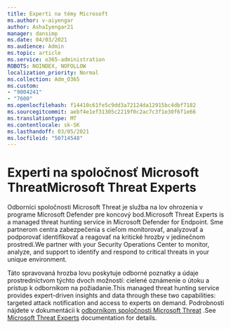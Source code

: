 ```yaml
---
title: Experti na témy Microsoft
ms.author: v-aiyengar
author: AshaIyengar21
manager: dansimp
ms.date: 04/03/2021
ms.audience: Admin
ms.topic: article
ms.service: o365-administration
ROBOTS: NOINDEX, NOFOLLOW
localization_priority: Normal
ms.collection: Adm_O365
ms.custom:
- "9004241"
- "7600"
ms.openlocfilehash: f14410c61fe5c9dd3a72124da12915bc4dbf7182
ms.sourcegitcommit: aebf4e1ef31305c2219f0c2ac7c3f1e30f6f1e66
ms.translationtype: MT
ms.contentlocale: sk-SK
ms.lasthandoff: 03/05/2021
ms.locfileid: "50714548"
---
```

# <a name="microsoft-threat-experts"></a><span data-ttu-id="1ccf3-102">Experti na spoločnosť Microsoft Threat</span><span class="sxs-lookup"><span data-stu-id="1ccf3-102">Microsoft Threat Experts</span></span>

<span data-ttu-id="1ccf3-103">Odborníci spoločnosti Microsoft Threat je služba na lov ohrozenia v programe Microsoft Defender pre koncový bod.</span><span class="sxs-lookup"><span data-stu-id="1ccf3-103">Microsoft Threat Experts is a managed threat hunting service in Microsoft Defender for Endpoint.</span></span>  <span data-ttu-id="1ccf3-104">Sme partnerom centra zabezpečenia s cieľom monitorovať, analyzovať a podporovať identifikovať a reagovať na kritické hrozby v jedinečnom prostredí.</span><span class="sxs-lookup"><span data-stu-id="1ccf3-104">We partner with your Security Operations Center to monitor, analyze, and support to identify and respond to critical threats in your unique environment.</span></span>

<span data-ttu-id="1ccf3-105">Táto spravovaná hrozba lovu poskytuje odborné poznatky a údaje prostredníctvom týchto dvoch možností: cielené oznámenie o útoku a prístup k odborníkom na požiadanie.</span><span class="sxs-lookup"><span data-stu-id="1ccf3-105">This managed threat hunting service provides expert-driven insights and data through these two capabilities: targeted attack notification and access to experts on demand.</span></span> <span data-ttu-id="1ccf3-106">Podrobnosti nájdete v dokumentácii k [odborníkom spoločnosti Microsoft Threat](https://docs.microsoft.com/windows/security/threat-protection/microsoft-defender-atp/microsoft-threat-experts) .</span><span class="sxs-lookup"><span data-stu-id="1ccf3-106">See [Microsoft Threat Experts](https://docs.microsoft.com/windows/security/threat-protection/microsoft-defender-atp/microsoft-threat-experts) documentation for details.</span></span>
